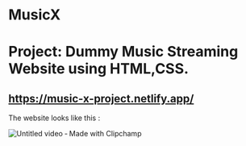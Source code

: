 # MusicX
# Project: Dummy Music Streaming Website using HTML,CSS.
## https://music-x-project.netlify.app/

The website looks like this : 

![Untitled video ‐ Made with Clipchamp](https://user-images.githubusercontent.com/57445988/126601907-6adb68a1-6878-41a2-bd5f-2cb5a9e3500e.gif)
